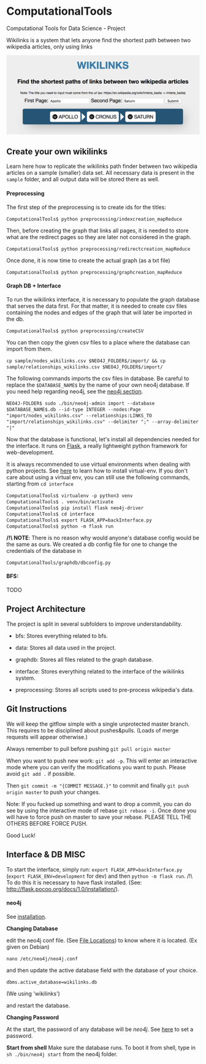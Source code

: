 # ComputationalTools

Computational Tools for Data Science - Project

Wikilinks is a system that lets anyone find the shortest path between two wikipedia articles, only using links

![Wikilinks Interface](https://github.com/EmilieTrouillard/ComputationalTools/blob/master/wikilinks.png)

## Create your own wikilinks

Learn here how to replicate the wikilinks path finder between two wikipedia articles on a sample (smaller) data set.
All necessary data is present in the ```sample``` folder, and all output data will be stored there as well.

#### Preprocessing

The first step of the preprocessing is to create ids for the titles:
```
ComputationalTools$ python preprocessing/indexcreation_mapReduce
```

Then, before creating the graph that links all pages, it is needed to store what are the redirect pages so they are later not considered in the graph.
```
ComputationalTools$ python preprocessing/redirectcreation_mapReduce
```

Once done, it is now time to create the actual graph (as a txt file)
```
ComputationalTools$ python preprocessing/graphcreation_mapReduce
```

#### Graph DB + Interface

To run the wikilinks interface, it is necessary to populate the graph database that serves the data first. For that matter, it is needed to create csv files containing the nodes and edges of the graph that will later be imported in the db.
```
ComputationalTools$ python preprocessing/createCSV
```

You can then copy the given csv files to a place where the database can import from them.
```
cp sample/nodes_wikilinks.csv $NEO4J_FOLDER$/import/ && cp sample/relationships_wikilinks.csv $NEO4J_FOLDER$/import/
```

The following commands imports the csv files in database. Be careful to replace the ```$DATABASE_NAME$``` by the name of your own neo4j database. If you need help regarding neo4j, see the [neo4j section](#neo4j).
```
NEO4J-FOLDER$ sudo ./bin/neo4j-admin import --database $DATABASE_NAME$.db --id-type INTEGER --nodes:Page "import/nodes_wikilinks.csv" --relationships:LINKS_TO "import/relationships_wikilinks.csv" --delimiter ";" --array-delimiter "|"
```


Now that the database is functional, let's install all dependencies needed for the interface. It runs on [Flask](http://flask.pocoo.org/docs/1.0/quickstart/), a really lightweight python framework for web-development. 

It is always recommended to use virtual environments when dealing with python projects. See [here](https://virtualenv.pypa.io/en/latest/installation/) to learn how to install virtual-env. If you don't care about using a virtual env, you can still use the following commands, starting from ```cd interface```

```
ComputationalTools$ virtualenv -p python3 venv
ComputationalTools$ . venv/bin/activate
ComputationalTools$ pip install flask neo4j-driver
ComputationalTools$ cd interface
ComputationalTools$ export FLASK_APP=backInterface.py
ComputationalTools$ python -m flask run
```


**/!\ NOTE**:
There is no reason why would anyone's database config would be the same as ours. We created a db config file for one to change the credentials of the database in 
```
ComputationalTools/graphdb/dbconfig.py
```

#### BFS:

TODO

## Project Architecture

The project is split in several subfolders to improve understandability.

* bfs: Stores everything related to bfs.

* data: Stores all data used in the project.

* graphdb: Stores all files related to the graph database.

* interface: Stores everything related to the interface of the wikilinks system.

* preprocessing: Stores all scripts used to pre-process wikipedia's data.


## Git Instructions

We will keep the gitflow simple with a single unprotected master branch. This requires to be disciplined about pushes&pulls. (Loads of merge requests will appear otherwise.)

Always remember to pull before pushing ```git pull origin master```

When you want to push new work: ```git add -p```. This will enter an interactive mode where you can verify the modifications you want to push. Please avoid ```git add .``` if possible. 

Then ```git commit -m "{COMMIT MESSAGE.}"``` to commit and finally ```git push origin master``` to push your changes. 

Note: If you fucked up something and want to drop a commit, you can do see by using the interactive mode of rebase ```git rebase -i```. Once done you will have to force push on master to save your rebase. PLEASE TELL THE OTHERS BEFORE FORCE PUSH.

Good Luck!

## Interface & DB MISC

To start the interface, simply run: ```export FLASK_APP=backInterface.py``` (```export FLASK_ENV=development``` for dev) and then ```python -m flask run```. /!\ To do this it is necessary to have flask installed. (See: http://flask.pocoo.org/docs/1.0/installation/).

#### neo4j

See [installation](https://neo4j.com/docs/operations-manual/current/installation/).

**Changing Database**

edit the neo4j conf file. (See [File Locations](https://neo4j.com/docs/operations-manual/current/configuration/file-locations/)) to know where it is located. (Ex given on Debian)
```
nano /etc/neo4j/neo4j.conf
```

and then update the active database field with the database of your choice. 
```
dbms.active_database=wikilinks.db
```

(We using 'wikilinks')

and restart the database.

**Changing Password**

At the start, the password of any database will be _neo4j_. See [here](https://neo4j.com/docs/operations-manual/current/configuration/set-initial-password/) to set a password.

**Start from shell**
Make sure the database runs. To boot it from shell, type in ```sh ./bin/neo4j start``` from the neo4j folder.
